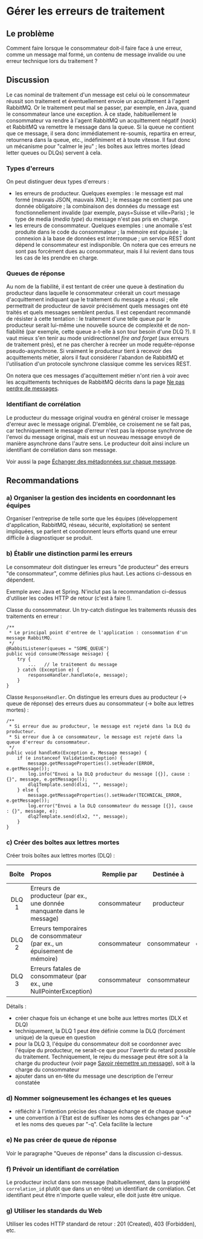# Gérer les erreurs de traitement

## Le problème

Comment faire lorsque le consommateur doit-il faire face à une erreur,
comme un message mal formé, un contenu de message invalide ou une erreur technique lors du traitement ?

## Discussion

Le cas nominal de traitement d'un message est celui où le consommateur réussit son traitement et éventuellement
envoie un acquittement à l'agent RabbitMQ.
Or le traitement peut mal se passer, par exemple, en Java, quand le consommateur lance une exception.
À ce stade, habituellement le consommateur va rendre à l'agent RabbitMQ un acquittement négatif (*nack*)
et RabbitMQ va remettre le message dans la queue.
Si la queue ne contient que ce message, il sera donc immédiatement re-soumis, repartira en erreur,
retournera dans la queue, etc., indéfiniment et à toute vitesse.
Il faut donc un mécanisme pour "calmer le jeu" ;
les boîtes aux lettres mortes (dead letter queues ou DLQs) servent à cela.

### Types d'erreurs

On peut distinguer deux types d'erreurs :
- les erreurs de producteur. Quelques exemples :
  le message est mal formé (mauvais JSON, mauvais XML) ;
  le message ne contient pas une donnée obligatoire ;
  la combinaison des données du message est fonctionnellement invalide (par exemple, pays=Suisse et ville=Paris) ;
  le type de media (*media type*) du message n'est pas pris en charge.
- les erreurs de consommateur. Quelques exemples :
  une anomalie s'est produite dans le code du consommateur ;
  la mémoire est épuisée ;
  la connexion à la base de données est interrompue ;
  un service REST dont dépend le consommateur est indisponible.
  On notera que ces erreurs ne sont pas forcément dues au consommateur,
  mais il lui revient dans tous les cas de les prendre en charge.

### Queues de réponse

Au nom de la fiabilité,
il est tentant de créer une queue à destination du producteur dans laquelle le consommateur créerait
un court message d'acquittement indiquant que le traitement du message a réussi ;
elle permettrait de producteur de savoir précisément quels messages ont été traités et quels messages semblent
perdus.
Il est cependant recommandé de résister à cette tentation :
le traitement d'une telle queue par le producteur serait lui-même une nouvelle source de complexité
et de non-fiabilité (par exemple, cette queue a-t-elle à son tour besoin d'une DLQ ?).
Il vaut mieux s'en tenir au mode unidirectionnel *fire and forget* (aux erreurs de traitement près),
et ne pas chercher à recréer un mode requête-réponse pseudo-asynchrone.
Si vraiment le producteur tient à recevoir des acquittements métier, alors il faut considérer l'abandon
de RabbitMQ et l'utilisation d'un protocole synchrone classique comme les services REST. 

On notera que ces messages d'acquittement métier n'ont rien à voir avec les acquittements techniques
de RabbitMQ décrits dans la page
[Ne pas perdre de messages](./acquittements.md).


### Identifiant de corrélation

Le producteur du message original voudra en général croiser le message d'erreur avec le message original.
D'emblée, ce croisement ne se fait pas, car techniquement le message d'erreur n'est pas la réponse
synchrone de l'envoi du message original, mais est un nouveau message envoyé de manière asynchrone
dans l'autre sens.
Le producteur doit ainsi inclure un identifiant de corrélation dans son message.

Voir aussi la page [Échanger des métadonnées sur chaque message](./echanger_des_metadonnees.md).

## Recommandations

### a) Organiser la gestion des incidents en coordonnant les équipes

Organiser l'entreprise de telle sorte que les équipes (développement d'application, RabbitMQ, réseau, sécurité, exploitation)
se sentent impliquées, se parlent et coordonnent leurs efforts quand une erreur difficile à
diagnostiquer se produit. 

### b) Établir une distinction parmi les erreurs

Le consommateur doit distinguer les erreurs "de producteur" des erreurs "de consommateur",
comme définies plus haut.
Les actions ci-dessous en dépendent.

Exemple avec Java et Spring.
N'inclut pas la recommandation ci-dessus d'utiliser les codes HTTP de retour (c'est à faire !).

Classe du consommateur. Un try-catch distingue les traitements réussis des traitements en erreur :
```
/**
 * Le principal point d'entree de l'application : consommation d'un message RabbitMQ.
 */
@RabbitListener(queues = "SOME_QUEUE")
public void consume(Message message) {
    try {
        ...   // le traitement du message
    } catch (Exception e) {
        responseHandler.handleKo(e, message);
    }
}
```

Classe `ResponseHandler`.
On distingue les erreurs dues au producteur (→ queue de réponse)
des erreurs dues au consommateur (→ boîte aux lettres mortes) :
```
/**
 * Si erreur due au producteur, le message est rejeté dans la DLQ du producteur.
 * Si erreur due à ce consommateur, le message est rejeté dans la queue d'erreur du consommateur.
 */
public void handleKo(Exception e, Message message) {
    if (e instanceof ValidationException) {
        message.getMessageProperties().setHeader(ERROR, e.getMessage());
        log.info("Envoi a la DLQ producteur du message [{}], cause : {}", message, e.getMessage());
        dlq1Template.send(dlx1, "", message);
    } else {
        message.getMessageProperties().setHeader(TECHNICAL_ERROR, e.getMessage());
        log.error("Envoi a la DLQ consommateur du message [{}], cause : {}", message, e);
        dlq2Template.send(dlx2, "", message);
    }
}
```

### c) Créer des boîtes aux lettres mortes

Créer trois boîtes aux lettres mortes (DLQ) :

| Boîte | Propos | Remplie par | Destinée à | Dépouillée par |
| :---: | :----- | :---------: | :--------: | :------------: |
| DLQ 1 | Erreurs de producteur (par ex., une donnée manquante dans le message) | consommateur | producteur | un humain |
| DLQ 2 | Erreurs temporaires de consommateur (par ex., un épuisement de mémoire) | consommateur | consommateur | consommateur |
| DLQ 3 | Erreurs fatales de consommateur (par ex., une NullPointerException) | consommateur | consommateur | un humain |


Détails :
- créer chaque fois un échange et une boîte aux lettres mortes (DLX et DLQ)
- techniquement, la DLQ 1 peut être définie comme la DLQ (forcément unique) de la queue en question
- pour la DLQ 3, l'équipe du consommateur doit se coordonner avec l'équipe du producteur,
  ne serait-ce que pour l'avertir du retard possible du traitement.
  Techniquement, le rejeu du message peut être soit à la charge du producteur (voir page
  [Savoir réemettre un message](./reemettre_un_message.md)),
  soit à la charge du consommateur
- ajouter dans un en-tête du message une description de l'erreur constatée

### d) Nommer soigneusement les échanges et les queues

- réfléchir à l'intention précise des chaque échange et de chaque queue
- une convention à l'Etat est de suffixer les noms des échanges par "-x"
  et les noms des queues par "-q". Cela facilite la lecture

### e) Ne pas créer de queue de réponse

Voir le paragraphe "Queues de réponse" dans la discussion ci-dessus.

### f) Prévoir un identifiant de corrélation

Le producteur inclut dans son message (habituellement, dans la propriété `correlation_id` plutôt que
dans un en-tête) un identifiant de corrélation.
Cet identifiant peut être n'importe quelle valeur, elle doit juste être unique.

### g) Utiliser les standards du Web

Utiliser les codes HTTP standard de retour : 201 (Created), 403 (Forbidden), etc.
